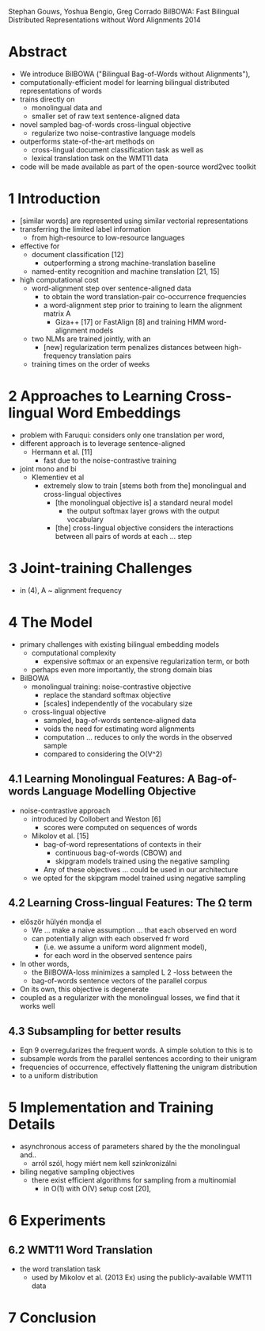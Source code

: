 Stephan Gouws, Yoshua Bengio, Greg Corrado
BilBOWA: Fast Bilingual Distributed Representations without Word Alignments
2014

# Abstract

* We introduce BilBOWA ("Bilingual Bag-of-Words without Alignments"),
* computationally-efficient model for learning
  bilingual distributed representations of words
* trains directly on
  * monolingual data and
  * smaller set of raw text sentence-aligned data
* novel sampled bag-of-words cross-lingual objective
  * regularize two noise-contrastive language models
* outperforms state-of-the-art methods on
  * cross-lingual document classification task as well as
  * lexical translation task on the WMT11 data
* code will be made available as part of the open-source word2vec toolkit

# 1 Introduction

* [similar words] are represented using similar vectorial representations
* transferring the limited label information
  * from high-resource to low-resource languages
* effective for
  * document classification [12]
    * outperforming a strong machine-translation baseline
  * named-entity recognition and machine translation [21, 15]
* high computational cost
  * word-alignment step over sentence-aligned data
    * to obtain the word translation-pair co-occurrence frequencies
    * a word-alignment step prior to training to learn the alignment matrix A
      * Giza++ [17] or FastAlign [8] and training HMM word-alignment models
  * two NLMs are trained jointly, with an
    * [new] regularization term
      penalizes distances between high-frequency translation pairs
  * training times on the order of weeks

# 2 Approaches to Learning Cross-lingual Word Embeddings

* problem with Faruqui: considers only one translation per word,
* different approach is to leverage sentence-aligned
  * Hermann et al. [11]
    * fast due to the noise-contrastive training
* joint mono and bi
  * Klementiev et al
    * extremely slow to train
      [stems both from the] monolingual and cross-lingual objectives
      * [the monolingual objective is] a standard neural model
        * the output softmax layer grows with the output vocabulary
      * [the] cross-lingual objective
        considers the interactions between all pairs of words at each ... step

# 3 Joint-training Challenges

* in (4), A ~ alignment frequency

# 4 The Model

* primary challenges with existing bilingual embedding models
  * computational complexity
    * expensive softmax or an expensive regularization term, or both
  * perhaps even more importantly, the strong domain bias
* BilBOWA
  * monolingual training: noise-contrastive objective
    * replace the standard softmax objective
    *  [scales] independently of the vocabulary size
  * cross-lingual objective
    * sampled, bag-of-words sentence-aligned data
    * voids the need for estimating word alignments
    * computation ... reduces to only the words in the observed sample
    * compared to considering the O(V^2)

## 4.1 Learning Monolingual Features: A Bag-of-words Language Modelling Objective

* noise-contrastive approach
  * introduced by Collobert and Weston [6]
    * scores were computed on sequences of words
  * Mikolov et al. [15]
    * bag-of-word representations of contexts in their
      * continuous bag-of-words (CBOW) and
      * skipgram models trained using the negative sampling
    * Any of these objectives ... could be used in our architecture
  * we opted for the skipgram model trained using negative sampling

## 4.2 Learning Cross-lingual Features: The Ω term

* először hülyén mondja el
  * We ... make a naive assumption ... that each observed en word
  * can potentially align with each observed fr word
    * (i.e. we assume a uniform word alignment model),
    * for each word in the observed sentence pairs
* In other words,
  * the BilBOWA-loss minimizes a sampled L 2 -loss between the
  * bag-of-words sentence vectors of the parallel corpus
* On its own, this objective is degenerate
* coupled as a regularizer with the monolingual losses, we find that it works well

## 4.3 Subsampling for better results

* Eqn 9 overregularizes the frequent words. A simple solution to this is to
* subsample words from the parallel sentences according to their unigram
* frequencies of occurrence, effectively flattening the unigram distribution
* to a uniform distribution

# 5 Implementation and Training Details

* asynchronous access of parameters shared by the the monolingual and..
  * arról szól, hogy miért nem kell szinkronizálni
* biling negative sampling objectives
  * there exist efficient algorithms for sampling from a multinomial
    * in O(1) with O(V) setup cost [20],

# 6 Experiments

## 6.2 WMT11 Word Translation

* the word translation task
  * used by Mikolov et al. (2013 Ex) using the publicly-available WMT11 data

# 7 Conclusion
